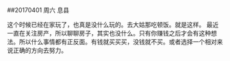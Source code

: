 ##20170401  周六   息县  

这个时候已经在家玩了，也真是没什么玩的。去大姑那吃顿饭。就是这样。
最近一直在关注房产，所以聊聊房子，其实也没什么。只有你赚钱之后才会有这种想法。所以什么事情都有正反面。有钱就买买买，没钱就不买。或者选择一个相对来说正确的方向去努力。 

